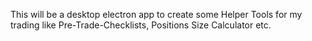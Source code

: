 This will be a desktop electron app to create some Helper Tools for my trading like Pre-Trade-Checklists, Positions Size Calculator etc.